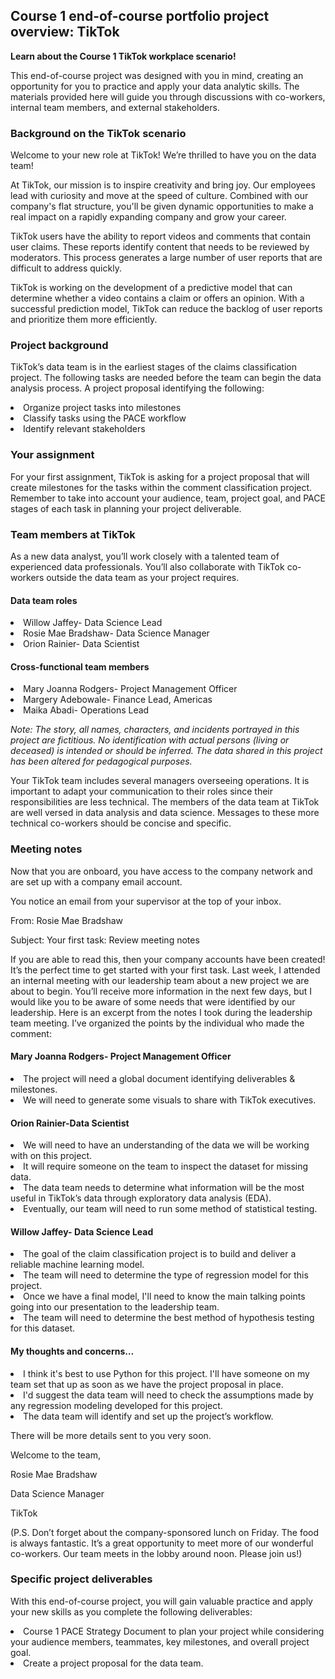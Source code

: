 <h2> Course 1 end-of-course portfolio project overview: TikTok </h2>

**Learn about the Course 1 TikTok workplace scenario!**

This end-of-course project was designed with you in mind, creating an opportunity for you to practice and apply your data analytic skills. The materials provided here will guide you through discussions with co-workers, internal team members, and external stakeholders. 

<h3> Background on the TikTok scenario </h3>

Welcome to your new role at TikTok! We’re thrilled to have you on the data team! 

At TikTok, our mission is to inspire creativity and bring joy. Our employees lead with curiosity and move at the speed of culture. Combined with our company's flat structure, you'll be given dynamic opportunities to make a real impact on a rapidly expanding company and grow your career.

TikTok users have the ability to report videos and comments that contain user claims. These reports identify content that needs to be reviewed by moderators. This process generates a large number of user reports that are difficult to address quickly. 

TikTok is working on the development of a predictive model that can determine whether a video contains a claim or offers an opinion. With a successful prediction model, TikTok can reduce the backlog of user reports and prioritize them more efficiently.

<h3> Project background </h3>

TikTok’s data team is in the earliest stages of the claims classification project. The following tasks are needed before the team can begin the data analysis process. A project proposal identifying the following:

<li>Organize project tasks into milestones

<li>Classify tasks using the PACE workflow

<li>Identify relevant stakeholders

<h3>Your assignment</h3>

For your first assignment, TikTok is asking for a project proposal that will create milestones for the tasks within the comment classification project. Remember to take into account your audience, team, project goal, and PACE stages of each task in planning your project deliverable.

<h3>Team members at TikTok</h3>

As a new data analyst, you’ll work closely with a talented team of experienced data professionals. You’ll also collaborate with TikTok co-workers outside the data team as your project requires. 

<h4>Data team roles</h4>

<li>Willow Jaffey- Data Science Lead

<li>Rosie Mae Bradshaw- Data Science Manager

<li>Orion Rainier- Data Scientist

<h4>Cross-functional team members</h4>

<li>Mary Joanna Rodgers- Project Management Officer

<li>Margery Adebowale- Finance Lead, Americas

<li>Maika Abadi- Operations Lead

_Note: The story, all names, characters, and incidents portrayed in this project are fictitious. No identification with actual persons (living or deceased) is intended or should be inferred. The data shared in this project has been altered for pedagogical purposes._

Your TikTok team includes several managers overseeing operations. It is important to adapt your communication to their roles since their responsibilities are less technical. The members of the data team at TikTok are well versed in data analysis and data science. Messages to these more technical co-workers should be concise and specific.

<h3>Meeting notes</h3>

Now that you are onboard, you have access to the company network and are set up with a company email account.

You notice an email from your supervisor at the top of your inbox.

From: Rosie Mae Bradshaw

Subject: Your first task: Review meeting notes

If you are able to read this, then your company accounts have been created! It’s the perfect time to get started with your first task. Last week, I attended an internal meeting with our leadership team about a new project we are about to begin. You’ll receive more information in the next few days, but I would like you to be aware of some needs that were identified by our leadership. Here is an excerpt from the notes I took during the leadership team meeting. I’ve organized the points by the individual who made the comment:

<h4>Mary Joanna Rodgers- Project Management Officer</h4>

<li>The project will need a global document identifying deliverables & milestones.

<li>We will need to generate some visuals to share with TikTok executives.

<h4>Orion Rainier-Data Scientist</h4>

<li>We will need to have an understanding of the data we will be working with on this project. 

<li>It will require someone on the team to inspect the dataset for missing data.

<li>The data team needs to determine what information will be the most useful in TikTok’s data through exploratory data analysis (EDA).

<li>Eventually, our team will need to run some method of statistical testing.

<h4>Willow Jaffey- Data Science Lead</h4>

<li>The goal of the claim classification project is to build and deliver a reliable machine learning model.

<li>The team will need to determine the type of regression model for this project.

<li>Once we have a final model, I'll need to know the main talking points going into our presentation to the leadership team.

<li>The team will need to determine the best method of hypothesis testing for this dataset.

<h4>My thoughts and concerns…</h4>

<li>I think it's best to use Python for this project. I'll have someone on my team set that up as soon as we have the project proposal in place.

<li>I'd suggest the data team will need to check the assumptions made by any regression modeling developed for this project.

<li>The data team will identify and set up the project’s workflow.

There will be more details sent to you very soon.

Welcome to the team,

Rosie Mae Bradshaw

Data Science Manager

TikTok

(P.S. Don’t forget about the company-sponsored lunch on Friday. The food is always fantastic. It’s a great opportunity to meet more of our wonderful co-workers. Our team meets in the lobby around noon. Please join us!)


<h3>Specific project deliverables</h3>

With this end-of-course project, you will gain valuable practice and apply your new skills as you complete the following deliverables:

<li>Course 1 PACE Strategy Document to plan your project while considering your audience members, teammates, key milestones, and overall project goal. 

<li>Create a project proposal for the data team.
